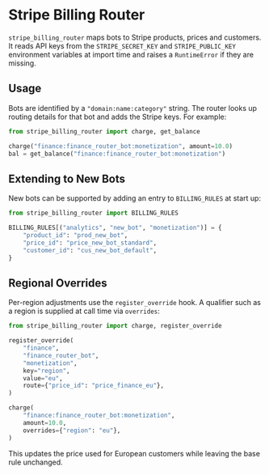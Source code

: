 # Stripe Billing Router

`stripe_billing_router` maps bots to Stripe products, prices and customers.
It reads API keys from the `STRIPE_SECRET_KEY` and `STRIPE_PUBLIC_KEY`
environment variables at import time and raises a `RuntimeError` if they are
missing.

## Usage

Bots are identified by a `"domain:name:category"` string. The router looks up
routing details for that bot and adds the Stripe keys. For example:

```python
from stripe_billing_router import charge, get_balance

charge("finance:finance_router_bot:monetization", amount=10.0)
bal = get_balance("finance:finance_router_bot:monetization")
```

## Extending to New Bots

New bots can be supported by adding an entry to `BILLING_RULES` at start up:

```python
from stripe_billing_router import BILLING_RULES

BILLING_RULES[("analytics", "new_bot", "monetization")] = {
    "product_id": "prod_new_bot",
    "price_id": "price_new_bot_standard",
    "customer_id": "cus_new_bot_default",
}
```

## Regional Overrides

Per-region adjustments use the `register_override` hook. A qualifier such as a
region is supplied at call time via `overrides`:

```python
from stripe_billing_router import charge, register_override

register_override(
    "finance",
    "finance_router_bot",
    "monetization",
    key="region",
    value="eu",
    route={"price_id": "price_finance_eu"},
)

charge(
    "finance:finance_router_bot:monetization",
    amount=10.0,
    overrides={"region": "eu"},
)
```

This updates the price used for European customers while leaving the base rule
unchanged.
